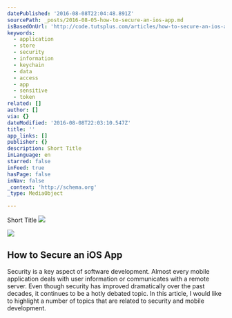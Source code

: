 ```yaml
---
datePublished: '2016-08-08T22:04:48.891Z'
sourcePath: _posts/2016-08-05-how-to-secure-an-ios-app.md
isBasedOnUrl: 'http://code.tutsplus.com/articles/how-to-secure-an-ios-app--cms-26533'
keywords:
  - application
  - store
  - security
  - information
  - keychain
  - data
  - access
  - app
  - sensitive
  - token
related: []
author: []
via: {}
dateModified: '2016-08-08T22:03:10.547Z'
title: ''
app_links: []
publisher: {}
description: Short Title
inLanguage: en
starred: false
inFeed: true
hasPage: false
inNav: false
_context: 'http://schema.org'
_type: MediaObject

---
```

Short Title
![](https://the-grid-user-content.s3-us-west-2.amazonaws.com/b9fe6f3f-7627-43a9-8dfd-7307ea16b0aa.jpg)

<article style=""><img src="https://cms-assets.tutsplus.com/uploads/users/41/posts/26533/preview_image/security@2x.jpg" /><h1>How to Secure an iOS App</h1><p>Security is a key aspect of software development. Almost every mobile application deals with user information or communicates with a remote server. Even though security has improved dramatically over the past decades, it continues to be a hotly debated topic. In this article, I would like to highlight a number of topics that are related to security and mobile development.</p></article>